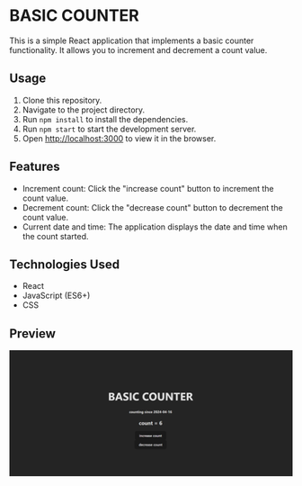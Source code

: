 # BASIC COUNTER

This is a simple React application that implements a basic counter functionality. It allows you to increment and decrement a count value.

## Usage
1. Clone this repository.
2. Navigate to the project directory.
3. Run `npm install` to install the dependencies.
4. Run `npm start` to start the development server.
5. Open [http://localhost:3000](http://localhost:3000) to view it in the browser.

## Features
- Increment count: Click the "increase count" button to increment the count value.
- Decrement count: Click the "decrease count" button to decrement the count value.
- Current date and time: The application displays the date and time when the count started.

## Technologies Used
- React
- JavaScript (ES6+)
- CSS

## Preview
![Preview](counter-previw.png)
